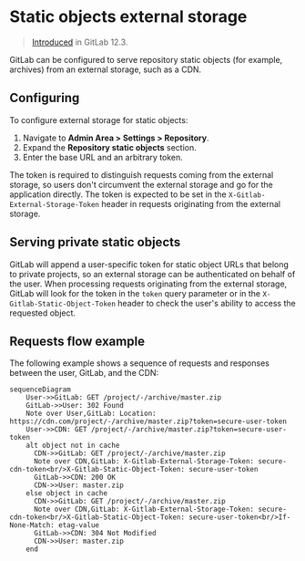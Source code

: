 # Static objects external storage

> [Introduced](https://gitlab.com/gitlab-org/gitlab-foss/merge_requests/31025) in GitLab 12.3.

GitLab can be configured to serve repository static objects (for example, archives) from an external
storage, such as a CDN.

## Configuring

To configure external storage for static objects:

1. Navigate to **Admin Area > Settings > Repository**.
1. Expand the **Repository static objects** section.
1. Enter the base URL and an arbitrary token.

The token is required to distinguish requests coming from the external storage, so users don't
circumvent the external storage and go for the application directly. The token is expected to be
set in the `X-Gitlab-External-Storage-Token` header in requests originating from the external
storage.

## Serving private static objects

GitLab will append a user-specific token for static object URLs that belong to private projects,
so an external storage can be authenticated on behalf of the user. When processing requests originating
from the external storage, GitLab will look for the token in the `token` query parameter or in
the `X-Gitlab-Static-Object-Token` header to check the user's ability to access the requested object.

## Requests flow example

The following example shows a sequence of requests and responses between the user,
GitLab, and the CDN:

```mermaid
sequenceDiagram
    User->>GitLab: GET /project/-/archive/master.zip
    GitLab->>User: 302 Found
    Note over User,GitLab: Location: https://cdn.com/project/-/archive/master.zip?token=secure-user-token
    User->>CDN: GET /project/-/archive/master.zip?token=secure-user-token
    alt object not in cache
      CDN->>GitLab: GET /project/-/archive/master.zip
      Note over CDN,GitLab: X-Gitlab-External-Storage-Token: secure-cdn-token<br/>X-Gitlab-Static-Object-Token: secure-user-token
      GitLab->>CDN: 200 OK
      CDN->>User: master.zip
    else object in cache
      CDN->>GitLab: GET /project/-/archive/master.zip
      Note over CDN,GitLab: X-Gitlab-External-Storage-Token: secure-cdn-token<br/>X-Gitlab-Static-Object-Token: secure-user-token<br/>If-None-Match: etag-value
      GitLab->>CDN: 304 Not Modified
      CDN->>User: master.zip
    end
```
